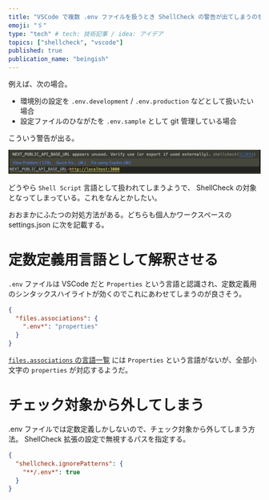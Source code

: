 ```yaml
---
title: "VSCode で複数 .env ファイルを扱うとき ShellCheck の警告が出てしまうのをなんとかしたい"
emoji: "🖇️"
type: "tech" # tech: 技術記事 / idea: アイデア
topics: ["shellcheck", "vscode"]
published: true
publication_name: "beingish"
---
```


例えば、次の場合。

- 環境別の設定を `.env.development` / `.env.production` などとして扱いたい場合
- 設定ファイルのひながたを `.env.sample` として git 管理している場合

こういう警告が出る。

![ShellCheck からの警告](/images/suppressing-shellcheck-warnings/warning.png)

どうやら `Shell Script` 言語として扱われてしまうようで、 ShellCheck の対象となってしまっている。これをなんとかしたい。

おおまかにふたつの対処方法がある。どちらも個人かワークスペースの settings.json に次を記載する。

# 定数定義用言語として解釈させる

`.env` ファイルは VSCode だと `Properties` という言語と認識され、定数定義用のシンタックスハイライトが効くのでこれにあわせてしまうのが良さそう。

```json
{
  "files.associations": {
    ".env*": "properties"
  }
}
```

[`files.associations` の言語一覧](https://code.visualstudio.com/docs/languages/identifiers) には `Properties` という言語がないが、全部小文字の `properties` が対応するようだ。

# チェック対象から外してしまう

.env ファイルでは定数定義しかしないので、チェック対象から外してしまう方法。 ShellCheck 拡張の設定で無視するパスを指定する。

```json
{
  "shellcheck.ignorePatterns": {
    "**/.env*": true
  }
}
```
